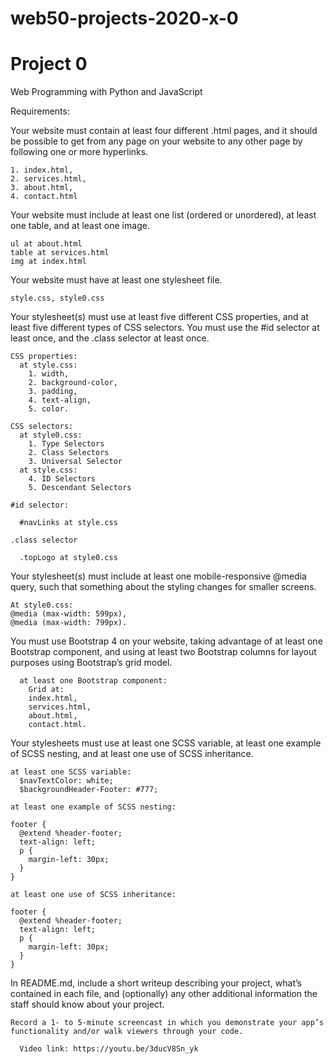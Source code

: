 # web50-projects-2020-x-0

# Project 0

Web Programming with Python and JavaScript

Requirements:

  Your website must contain at least four different .html pages, and it should be possible to get from any page on your website to any other page by following one or more hyperlinks.

    1. index.html,
    2. services.html,
    3. about.html,
    4. contact.html


  Your website must include at least one list (ordered or unordered), at least one table, and at least one image.

    ul at about.html
    table at services.html
    img at index.html


  Your website must have at least one stylesheet file.

    style.css, style0.css


  Your stylesheet(s) must use at least five different CSS properties, and at least five different types of CSS selectors. You must use the #id selector at least once, and the .class selector at least once.

    CSS properties:
      at style.css:
        1. width,
        2. background-color,
        3. padding,
        4. text-align,
        5. color.

    CSS selectors:
      at style0.css:
        1. Type Selectors
        2. Class Selectors
        3. Universal Selector
      at style.css:
        4. ID Selectors
        5. Descendant Selectors

    #id selector:

      #navLinks at style.css

    .class selector

      .topLogo at style0.css  


  Your stylesheet(s) must include at least one mobile-responsive @media query, such that something about the styling changes for smaller screens.

    At style0.css:
    @media (max-width: 599px),
    @media (max-width: 799px).


  You must use Bootstrap 4 on your website, taking advantage of at least one Bootstrap component, and using at least two Bootstrap columns for layout purposes using Bootstrap’s grid model.

      at least one Bootstrap component:
        Grid at:
        index.html,
        services.html,
        about.html,
        contact.html.



  Your stylesheets must use at least one SCSS variable, at least one example of SCSS nesting, and at least one use of SCSS inheritance.

    at least one SCSS variable:
      $navTextColor: white;
      $backgroundHeader-Footer: #777;

    at least one example of SCSS nesting:

    footer {
      @extend %header-footer;
      text-align: left;
      p {
        margin-left: 30px;
      }
    }

    at least one use of SCSS inheritance:

    footer {
      @extend %header-footer;
      text-align: left;
      p {
        margin-left: 30px;
      }
    }


  In README.md, include a short writeup describing your project, what’s contained in each file, and (optionally) any other additional information the staff should know about your project.

    Record a 1- to 5-minute screencast in which you demonstrate your app’s functionality and/or walk viewers through your code.

      Video link: https://youtu.be/3ducV8Sn_yk

